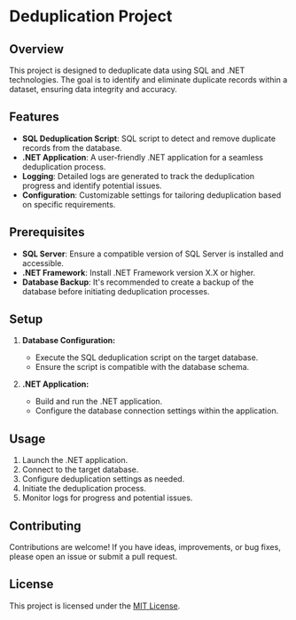 # Deduplication Project

## Overview

This project is designed to deduplicate data using SQL and .NET technologies. The goal is to identify and eliminate duplicate records within a dataset, ensuring data integrity and accuracy.

## Features

- **SQL Deduplication Script**: SQL script to detect and remove duplicate records from the database.
- **.NET Application**: A user-friendly .NET application for a seamless deduplication process.
- **Logging**: Detailed logs are generated to track the deduplication progress and identify potential issues.
- **Configuration**: Customizable settings for tailoring deduplication based on specific requirements.

## Prerequisites

- **SQL Server**: Ensure a compatible version of SQL Server is installed and accessible.
- **.NET Framework**: Install .NET Framework version X.X or higher.
- **Database Backup**: It's recommended to create a backup of the database before initiating deduplication processes.

## Setup

1. **Database Configuration:**
   - Execute the SQL deduplication script on the target database.
   - Ensure the script is compatible with the database schema.

2. **.NET Application:**
   - Build and run the .NET application.
   - Configure the database connection settings within the application.

## Usage

1. Launch the .NET application.
2. Connect to the target database.
3. Configure deduplication settings as needed.
4. Initiate the deduplication process.
5. Monitor logs for progress and potential issues.

## Contributing

Contributions are welcome! If you have ideas, improvements, or bug fixes, please open an issue or submit a pull request.

## License

This project is licensed under the [MIT License](LICENSE.md).
